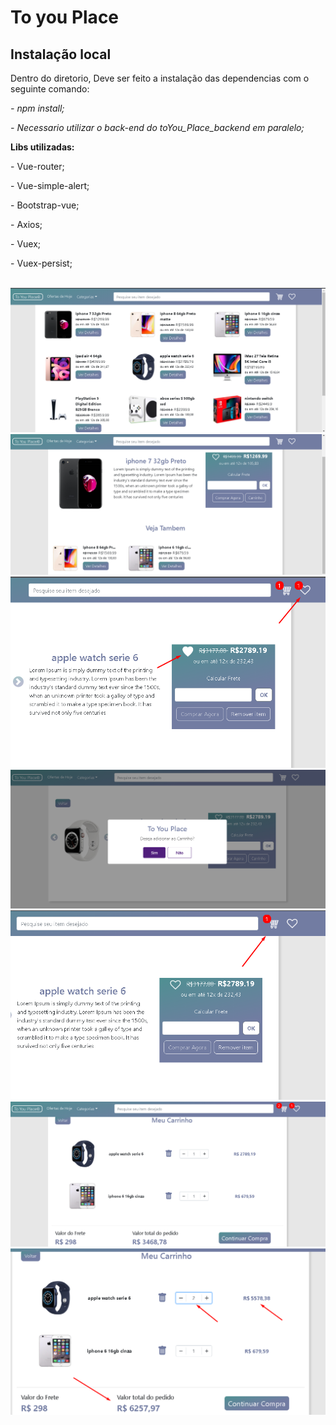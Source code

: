 <h1>To you Place</h1>

<h2> Instalação local</h2>
<p>Dentro do diretorio, Deve ser feito a instalação das dependencias com o seguinte comando:</p>
<p><i>- npm install;</i></p>
<p><i>- Necessario utilizar o back-end do toYou_Place_backend em paralelo;</i></p>

<strong>Libs utilizadas:</strong><br>
<p>- Vue-router;</p>
<p>- Vue-simple-alert;</p>
<p>- Bootstrap-vue;</p>
<p>- Axios;</p>
<p>- Vuex;</p>
<p>- Vuex-persist;</p>

<br>
<img src="./git_img/index.png"><br>
<img src="./git_img/produto.png"><br>
<img src="./git_img/favorito.png"><br>
<img src="./git_img/confirmação_carrinho.png"><br>
<img src="./git_img/icon_carrinho.png"><br>
<img src="./git_img/meu_carrinho.png"><br>
<img src="./git_img/valores_meu_carrinho.png">